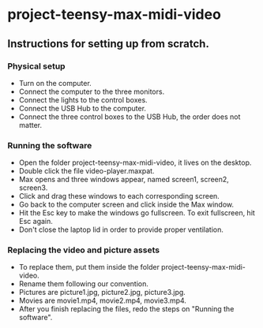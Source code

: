 # project-teensy-max-midi-video

## Instructions for setting up from scratch.

### Physical setup

* Turn on the computer.
* Connect the computer to the three monitors.
* Connect the lights to the control boxes.
* Connect the USB Hub to the computer.
* Connect the three control boxes to the USB Hub, the order does not matter.

### Running the software

* Open the folder project-teensy-max-midi-video, it lives on the desktop.
* Double click the file video-player.maxpat.
* Max opens and three windows appear, named screen1, screen2, screen3.
* Click and drag these windows to each corresponding screen.
* Go back to the computer screen and click inside the Max window.
* Hit the Esc key to make the windows go fullscreen. To exit fullscreen, hit Esc again.
* Don't close the laptop lid in order to provide proper ventilation.

### Replacing the video and picture assets

* To replace them, put them inside the folder project-teensy-max-midi-video.
* Rename them following our convention.
* Pictures are  picture1.jpg, picture2.jpg, picture3.jpg.
* Movies are movie1.mp4, movie2.mp4, movie3.mp4.
* After you finish replacing the files, redo the steps on "Running the software".
